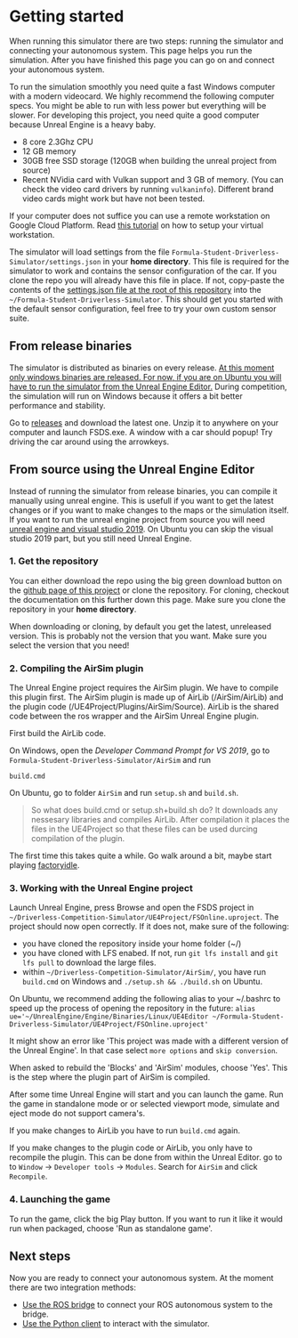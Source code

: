 # Getting started

When running this simulator there are two steps: running the simulator and connecting your autonomous system.
This page helps you run the simulation.
After you have finished this page you can go on and connect your autonomous system. 

To run the simulation smoothly you need quite a fast Windows computer with a modern videocard.
We highly recommend the following computer specs. 
You might be able to run with less power but everything will be slower.
For developing this project, you need quite a good computer because Unreal Engine is a heavy baby.

* 8 core 2.3Ghz CPU
* 12 GB memory
* 30GB free SSD storage (120GB when building the unreal project from source)
* Recent NVidia card with Vulkan support and 3 GB of memory. (You can check the video card drivers by running `vulkaninfo`). Different brand video cards might work but have not been tested.

If your computer does not suffice you can use a remote workstation on Google Cloud Platform.
Read [this tutorial](gcp-remote-workstation.md) on how to setup your virtual workstation.

The simulator will load settings from the file `Formula-Student-Driverless-Simulator/settings.json` in your **home directory**.
This file is required for the simulator to work and contains the sensor configuration of the car.
If you clone the repo you will already have this file in place.
If not, copy-paste the contents of the [settings.json file at the root of this repository](https://github.com/FS-Driverless/Formula-Student-Driverless-Simulator/blob/master/settings.json) into the `~/Formula-Student-Driverless-Simulator`.
This should get you started with the default sensor configuration, feel free to try your own custom sensor suite.

## From release binaries

The simulator is distributed as binaries on every release.
[At this moment only windows binaries are released. For now, if you are on Ubuntu you will have to run the simulator from the Unreal Engine Editor.](https://github.com/FS-Driverless/Formula-Student-Driverless-Simulator/issues/107)
During competition, the simulation will run on Windows because it offers a bit better performance and stability.

Go to [releases](https://github.com/FS-Driverless/Formula-Student-Driverless-Simulator/releases) and download the latest one.
Unzip it to anywhere on your computer and launch FSDS.exe.
A window with a car should popup!
Try driving the car around using the arrowkeys.

## From source using the Unreal Engine Editor
Instead of running the simulator from release binaries, you can compile it manually using unreal engine.
This is usefull if you want to get the latest changes or if you want to make changes to the maps or the simulation itself.
If you want to run the unreal engine project from source you will need [unreal engine and visual studio 2019](software-install-instructions.md).
On Ubuntu you can skip the visual studio 2019 part, but you still need Unreal Engine.

### 1. Get the repository

You can either download the repo using the big green download button on the [github page of this project](https://github.com/FS-Driverless/Formula-Student-Driverless-Simulator) or clone the repository. For cloning, checkout the documentation on this further down this page. Make sure you clone the repository in your **home directory**.

When downloading or cloning, by default you get the latest, unreleased version. This is probably not the version that you want. Make sure you select the version that you need! 

### 2. Compiling the AirSim plugin
The Unreal Engine project requires the AirSim plugin.
We have to compile this plugin first.
The AirSim plugin is made up of AirLib (/AirSim/AirLib) and the plugin code (/UE4Project/Plugins/AirSim/Source).
AirLib is the shared code between the ros wrapper and the AirSim Unreal Engine plugin.

First build the AirLib code.

On Windows, open the _Developer Command Prompt for VS 2019_, go to `Formula-Student-Driverless-Simulator/AirSim` and run
```
build.cmd
```

On Ubuntu, go to folder `AirSim` and run `setup.sh` and `build.sh`.

> So what does build.cmd or setup.sh+build.sh do? 
  It downloads any nessesary libraries and compiles AirLib.
  After compilation it places the files in the UE4Project so that these files can be used durcing compilation of the plugin.

The first time this takes quite a while. Go walk around a bit, maybe start playing [factoryidle](https://factoryidle.com/). 

### 3. Working with the Unreal Engine project

Launch Unreal Engine, press Browse and open the FSDS project in `~/Driverless-Competition-Simulator/UE4Project/FSOnline.uproject`. 
The project should now open correctly. 
If it does not, make sure of the following:

 * you have cloned the repository inside your home folder (~/) 
 * you have cloned with LFS enabed. If not, run `git lfs install` and `git lfs pull` to download the large files.
 * within `~/Driverless-Competition-Simulator/AirSim/`, you have run `build.cmd` on Windows and `./setup.sh && ./build.sh` on Ubuntu.

On Ubuntu, we recommend adding the following alias to your ~/.bashrc to speed up the process of opening the repository in the future:
`alias ue='~/UnrealEngine/Engine/Binaries/Linux/UE4Editor ~/Formula-Student-Driverless-Simulator/UE4Project/FSOnline.uproject'`

It might show an error like 'This project was made with a different version of the Unreal Engine'. In that case select `more options` and `skip conversion`.

When asked to rebuild the 'Blocks' and 'AirSim' modules, choose 'Yes'.
This is the step where the plugin part of AirSim is compiled.

After some time Unreal Engine will start and you can launch the game. 
Run the game in standalone mode or or selected viewport mode, simulate and eject mode do not support camera's.

If you make changes to AirLib you have to run `build.cmd` again.

If you make changes to the plugin code or AirLib, you only have to recompile the plugin.
This can be done from within the Unreal Editor. go to to `Window` -> `Developer tools` -> `Modules`.
Search for `AirSim` and click `Recompile`.

### 4. Launching the game

To run the game, click the big Play button.
If you want to run it like it would run when packaged, choose 'Run as standalone game'.

## Next steps
Now you are ready to connect your autonomous system.
At the moment there are two integration methods:

* [Use the ROS bridge](getting-started-with-ros.md) to connect your ROS autonomous system to the bridge.
* [Use the Python client](getting-started-with-python.md) to interact with the simulator.
